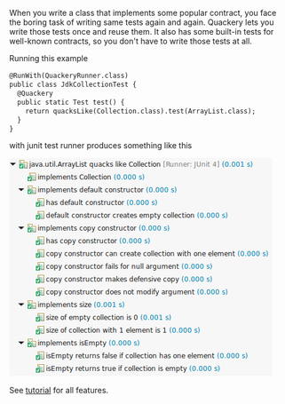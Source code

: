 When you write a class that implements some popular contract, you face the boring task of writing same tests again and again. 
Quackery lets you write those tests once and reuse them.
It also has some built-in tests for well-known contracts, so you don't have to write those tests at all.

Running this example

    @RunWith(QuackeryRunner.class)
    public class JdkCollectionTest {
      @Quackery
      public static Test test() {
        return quacksLike(Collection.class).test(ArrayList.class);
      }
    }

with junit test runner produces something like this

![JdkTest.png](main/doc/JdkTest.png "JdkTest.png")

See [tutorial](main/doc/tutorial.md) for all features.
